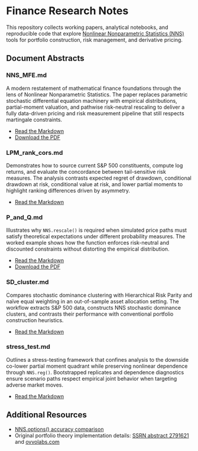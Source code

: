 # Finance Research Notes

This repository collects working papers, analytical notebooks, and reproducible code that explore [Nonlinear Nonparametric Statistics (NNS)](https://github.com/OVVO-Financial/NNS) tools for portfolio construction, risk management, and derivative pricing.

## Document Abstracts

### NNS_MFE.md
A modern restatement of mathematical finance foundations through the lens of Nonlinear Nonparametric Statistics. The paper replaces parametric stochastic differential equation machinery with empirical distributions, partial-moment valuation, and pathwise risk-neutral rescaling to deliver a fully data-driven pricing and risk measurement pipeline that still respects martingale constraints.

- [Read the Markdown](NNS_MFE.md)
- [Download the PDF](NNS_MFE.pdf)

### LPM_rank_cors.md
Demonstrates how to source current S&P 500 constituents, compute log returns, and evaluate the concordance between tail-sensitive risk measures. The analysis contrasts expected regret of drawdown, conditional drawdown at risk, conditional value at risk, and lower partial moments to highlight ranking differences driven by asymmetry.

- [Read the Markdown](LPM_rank_cors.md)

### P_and_Q.md
Illustrates why `NNS.rescale()` is required when simulated price paths must satisfy theoretical expectations under different probability measures. The worked example shows how the function enforces risk-neutral and discounted constraints without distorting the empirical distribution.

- [Read the Markdown](P_and_Q.md)
- [Download the PDF](P_and_Q.pdf)

### SD_cluster.md
Compares stochastic dominance clustering with Hierarchical Risk Parity and naïve equal weighting in an out-of-sample asset allocation setting. The workflow extracts S&P 500 data, constructs NNS stochastic dominance clusters, and contrasts their performance with conventional portfolio construction heuristics.

- [Read the Markdown](SD_cluster.md)

### stress_test.md
Outlines a stress-testing framework that confines analysis to the downside co-lower partial moment quadrant while preserving nonlinear dependence through `NNS.reg()`. Bootstrapped replicates and dependence diagnostics ensure scenario paths respect empirical joint behavior when targeting adverse market moves.

- [Read the Markdown](stress_test.md)

## Additional Resources

- [NNS.options() accuracy comparison](https://htmlpreview.github.io/?https://github.com/OVVO-Financial/Finance/blob/master/NNS_Options_comparison.html)
- Original portfolio theory implementation details: [SSRN abstract 2791621](http://ssrn.com/abstract=2791621) and [ovvolabs.com](https://www.ovvolabs.com)
